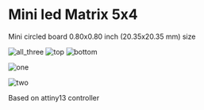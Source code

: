 Mini led Matrix 5x4
==========
Mini circled board 0.80x0.80 inch (20.35x20.35 mm) size

![all_three](http://i.imgur.com/cwOntyf.jpg)
![top](http://i.imgur.com/eOsHEtw.jpg)
![bottom](http://i.imgur.com/X3V1BdL.jpg)

![one](https://644db4de3505c40a0444-327723bce298e3ff5813fb42baeefbaa.ssl.cf1.rackcdn.com/uploads/project/top_image/mmxBoB6z/i.png)

![two](https://644db4de3505c40a0444-327723bce298e3ff5813fb42baeefbaa.ssl.cf1.rackcdn.com/uploads/project/bottom_image/mmxBoB6z/i.png)

Based on attiny13 controller
